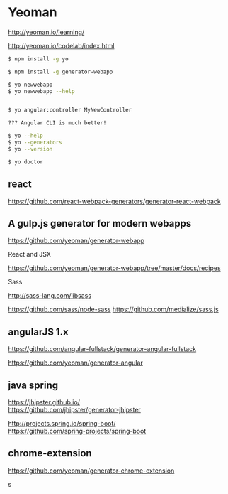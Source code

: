 # Yeoman   


http://yeoman.io/learning/

http://yeoman.io/codelab/index.html  

```sh
$ npm install -g yo 

$ npm install -g generator-webapp

$ yo newwebapp
$ yo newwebapp --help


$ yo angular:controller MyNewController

??? Angular CLI is much better!

$ yo --help
$ yo --generators
$ yo --version

$ yo doctor 

``` 




## react  

https://github.com/react-webpack-generators/generator-react-webpack




## A gulp.js generator for modern webapps  

https://github.com/yeoman/generator-webapp  


React and JSX  

https://github.com/yeoman/generator-webapp/tree/master/docs/recipes  

Sass  

http://sass-lang.com/libsass  

https://github.com/sass/node-sass 
https://github.com/medialize/sass.js  





## angularJS 1.x  

https://github.com/angular-fullstack/generator-angular-fullstack  

https://github.com/yeoman/generator-angular  




## java spring  

https://jhipster.github.io/  
https://github.com/jhipster/generator-jhipster  

http://projects.spring.io/spring-boot/  
https://github.com/spring-projects/spring-boot  




## chrome-extension  

https://github.com/yeoman/generator-chrome-extension  







s